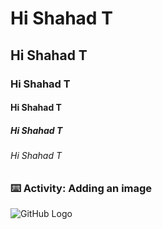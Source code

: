 # Hi Shahad T
## Hi Shahad T
### Hi Shahad T
#### Hi Shahad T
##### Hi Shahad T
###### Hi Shahad T

### :keyboard: Activity: Adding an image

![GitHub Logo](https://user-images.githubusercontent.com/1221423/235727646-4a590299-ffe5-480d-8cd5-8194ea184546.svg)

